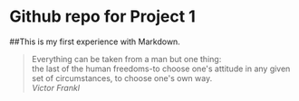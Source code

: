 # Github repo for Project 1  

##This is my first experience with Markdown.  

>Everything can be taken from a man but one thing:  
>the last of the human freedoms-to choose one's attitude in any given set of circumstances, to choose one's own way.  
*Victor Frankl*